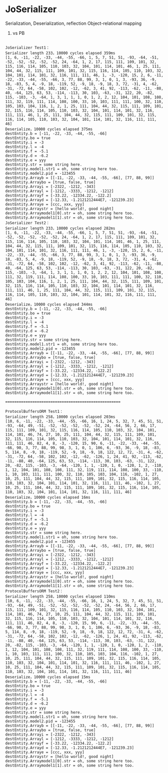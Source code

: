 JoSerializer
============

Serialization, Deserialization, reflection Object-relational mapping

1) vs PB
<pre>
<code>
JoSerializer Test1：
Serializer length 233，10000 cycles elapsed 359ms
[1, 6, -11, -22, -33, -44, -55, -66, 1, 5, 7, 51, 51, -93, -64, -51, -52, -52, -52, -52, -52, 24, -64, 1, 2, 17, 115, 111, 109, 101, 32, 115, 116, 114, 105, 110, 103, 32, 104, 101, 114, 101, 46, 1, 25, 111, 104, 44, 32, 115, 111, 109, 101, 32, 115, 116, 114, 105, 110, 103, 32, 104, 101, 114, 101, 32, 116, 111, 111, 46, 1, -3, -120, 15, 2, 6, -11, -22, -33, -44, -55, -66, 3, 77, 88, 99, 3, 1, 0, 1, 3, -93, 36, -9, 18, -83, 5, 4, -9, 18, -119, 52, -9, 18, -9, 18, 3, 72, -31, 4, -62, -31, -72, 64, -58, 102, 102, -12, -62, 3, 41, 92, -113, -62, -11, -88, 40, -64, 125, 63, 53, -114, -113, 30, 103, -63, -31, 122, 20, -82, 115, -103, -3, -64, 1, 3, 1, 1, 1, 0, 1, 2, 2, 12, 104, 101, 108, 108, 111, 32, 119, 111, 114, 108, 100, 33, 10, 103, 111, 111, 100, 32, 110, 105, 103, 104, 116, 1, 2, 1, 25, 111, 104, 44, 32, 115, 111, 109, 101, 32, 115, 116, 114, 105, 110, 103, 32, 104, 101, 114, 101, 32, 116, 111, 111, 46, 1, 25, 111, 104, 44, 32, 115, 111, 109, 101, 32, 115, 116, 114, 105, 110, 103, 32, 104, 101, 114, 101, 32, 116, 111, 111, 46]
Deserialize，10000 cycles elapsed 375ms
destEntity.b = [-11, -22, -33, -44, -55, -66]
destEntity.bo = true
destEntity.i = -3
destEntity.l = -4
destEntity.f = -5.1
destEntity.d = -6.2
destEntity.e = yyy
destEntity.str = some string here.
destEntity.model1.str1 = oh, some string here too.
destEntity.model2.pid = -123455
destEntity.Arrayb = [[-11, -22, -33, -44, -55, -66], [77, 88, 99]]
destEntity.Arraybo = [true, false, true]
destEntity.Arrayi = [-2322, -1212, -343]
destEntity.Arrayl = [-1212, -3333, -1212, -1212]
destEntity.Arrayf = [-33.22, -12334.22, -122.2]
destEntity.Arrayd = [-12.33, -1.2121212444E7, -121239.23]
destEntity.Arraye = [ccc, xxx, yyy]
destEntity.Arraystr = [hello world!, good night]
destEntity.Arraymodel1[0].str = oh, some string here too.
destEntity.Arraymodel1[1].str = oh, some string here too.
JoSerializer Test2：
Serializer length 233，10000 cycles elapsed 282ms
[1, 6, -11, -22, -33, -44, -55, -66, 1, 5, 7, 51, 51, -93, -64, -51, -52, -52, -52, -52, -52, 24, -64, 1, 2, 17, 115, 111, 109, 101, 32, 115, 116, 114, 105, 110, 103, 32, 104, 101, 114, 101, 46, 1, 25, 111, 104, 44, 32, 115, 111, 109, 101, 32, 115, 116, 114, 105, 110, 103, 32, 104, 101, 114, 101, 32, 116, 111, 111, 46, 1, -3, -120, 15, 2, 6, -11, -22, -33, -44, -55, -66, 3, 77, 88, 99, 3, 1, 0, 1, 3, -93, 36, -9, 18, -83, 5, 4, -9, 18, -119, 52, -9, 18, -9, 18, 3, 72, -31, 4, -62, -31, -72, 64, -58, 102, 102, -12, -62, 3, 41, 92, -113, -62, -11, -88, 40, -64, 125, 63, 53, -114, -113, 30, 103, -63, -31, 122, 20, -82, 115, -103, -3, -64, 1, 3, 1, 1, 1, 0, 1, 2, 2, 12, 104, 101, 108, 108, 111, 32, 119, 111, 114, 108, 100, 33, 10, 103, 111, 111, 100, 32, 110, 105, 103, 104, 116, 1, 2, 1, 25, 111, 104, 44, 32, 115, 111, 109, 101, 32, 115, 116, 114, 105, 110, 103, 32, 104, 101, 114, 101, 32, 116, 111, 111, 46, 1, 25, 111, 104, 44, 32, 115, 111, 109, 101, 32, 115, 116, 114, 105, 110, 103, 32, 104, 101, 114, 101, 32, 116, 111, 111, 46]
Deserialize，10000 cycles elapsed 344ms
destEntity.b = [-11, -22, -33, -44, -55, -66]
destEntity.bo = true
destEntity.i = -3
destEntity.l = -4
destEntity.f = -5.1
destEntity.d = -6.2
destEntity.e = yyy
destEntity.str = some string here.
destEntity.model1.str1 = oh, some string here too.
destEntity.model2.pid = -123455
destEntity.Arrayb = [[-11, -22, -33, -44, -55, -66], [77, 88, 99]]
destEntity.Arraybo = [true, false, true]
destEntity.Arrayi = [-2322, -1212, -343]
destEntity.Arrayl = [-1212, -3333, -1212, -1212]
destEntity.Arrayf = [-33.22, -12334.22, -122.2]
destEntity.Arrayd = [-12.33, -1.2121212444E7, -121239.23]
destEntity.Arraye = [ccc, xxx, yyy]
destEntity.Arraystr = [hello world!, good night]
destEntity.Arraymodel1[0].str = oh, some string here too.
destEntity.Arraymodel1[1].str = oh, some string here too.

===================================================

ProtocolBuffersORM Test1：
Serializer length 258，10000 cycles elapsed 203ms
[10, 6, -11, -22, -33, -44, -55, -66, 16, 1, 24, 5, 32, 7, 45, 51, 51, -93, -64, 49, -51, -52, -52, -52, -52, -52, 24, -64, 56, 2, 66, 17, 115, 111, 109, 101, 32, 115, 116, 114, 105, 110, 103, 32, 104, 101, 114, 101, 46, 74, 27, 10, 25, 111, 104, 44, 32, 115, 111, 109, 101, 32, 115, 116, 114, 105, 110, 103, 32, 104, 101, 114, 101, 32, 116, 111, 111, 46, 82, 4, 8, -3, -120, 15, 90, 6, -11, -22, -33, -44, -55, -66, 90, 3, 77, 88, 99, 98, 3, 1, 0, 1, 106, 6, -93, 36, -9, 18, -83, 5, 114, 8, -9, 18, -119, 52, -9, 18, -9, 18, 122, 12, 72, -31, 4, -62, -31, -72, 64, -58, 102, 102, -12, -62, -126, 1, 24, 41, 92, -113, -62, -11, -88, 40, -64, 125, 63, 53, -114, -113, 30, 103, -63, -31, 122, 20, -82, 115, -103, -3, -64, -120, 1, 1, -120, 1, 0, -120, 1, 2, -110, 1, 12, 104, 101, 108, 108, 111, 32, 119, 111, 114, 108, 100, 33, -110, 1, 10, 103, 111, 111, 100, 32, 110, 105, 103, 104, 116, -102, 1, 27, 10, 25, 111, 104, 44, 32, 115, 111, 109, 101, 32, 115, 116, 114, 105, 110, 103, 32, 104, 101, 114, 101, 32, 116, 111, 111, 46, -102, 1, 27, 10, 25, 111, 104, 44, 32, 115, 111, 109, 101, 32, 115, 116, 114, 105, 110, 103, 32, 104, 101, 114, 101, 32, 116, 111, 111, 46]
Deserialize，10000 cycles elapsed 16ms
destEntity.b = [-11, -22, -33, -44, -55, -66]
destEntity.bo = true
destEntity.i = -3
destEntity.l = -4
destEntity.f = -5.1
destEntity.d = -6.2
destEntity.e = yyy
destEntity.str = some string here.
destEntity.model1.str1 = oh, some string here too.
destEntity.model2.pid = -123455
destEntity.Arrayb = [[-11, -22, -33, -44, -55, -66], [77, 88, 99]]
destEntity.Arraybo = [true, false, true]
destEntity.Arrayi = [-2322, -1212, -343]
destEntity.Arrayl = [-1212, -3333, -1212, -1212]
destEntity.Arrayf = [-33.22, -12334.22, -122.2]
destEntity.Arrayd = [-12.33, -1.2121212444E7, -121239.23]
destEntity.Arraye = [ccc, xxx, yyy]
destEntity.Arraystr = [hello world!, good night]
destEntity.Arraymodel1[0].str = oh, some string here too.
destEntity.Arraymodel1[1].str = oh, some string here too.
ProtocolBuffersORM Test2：
Serializer length 258，10000 cycles elapsed 110ms
[10, 6, -11, -22, -33, -44, -55, -66, 16, 1, 24, 5, 32, 7, 45, 51, 51, -93, -64, 49, -51, -52, -52, -52, -52, -52, 24, -64, 56, 2, 66, 17, 115, 111, 109, 101, 32, 115, 116, 114, 105, 110, 103, 32, 104, 101, 114, 101, 46, 74, 27, 10, 25, 111, 104, 44, 32, 115, 111, 109, 101, 32, 115, 116, 114, 105, 110, 103, 32, 104, 101, 114, 101, 32, 116, 111, 111, 46, 82, 4, 8, -3, -120, 15, 90, 6, -11, -22, -33, -44, -55, -66, 90, 3, 77, 88, 99, 98, 3, 1, 0, 1, 106, 6, -93, 36, -9, 18, -83, 5, 114, 8, -9, 18, -119, 52, -9, 18, -9, 18, 122, 12, 72, -31, 4, -62, -31, -72, 64, -58, 102, 102, -12, -62, -126, 1, 24, 41, 92, -113, -62, -11, -88, 40, -64, 125, 63, 53, -114, -113, 30, 103, -63, -31, 122, 20, -82, 115, -103, -3, -64, -120, 1, 1, -120, 1, 0, -120, 1, 2, -110, 1, 12, 104, 101, 108, 108, 111, 32, 119, 111, 114, 108, 100, 33, -110, 1, 10, 103, 111, 111, 100, 32, 110, 105, 103, 104, 116, -102, 1, 27, 10, 25, 111, 104, 44, 32, 115, 111, 109, 101, 32, 115, 116, 114, 105, 110, 103, 32, 104, 101, 114, 101, 32, 116, 111, 111, 46, -102, 1, 27, 10, 25, 111, 104, 44, 32, 115, 111, 109, 101, 32, 115, 116, 114, 105, 110, 103, 32, 104, 101, 114, 101, 32, 116, 111, 111, 46]
Deserialize，10000 cycles elapsed 15ms
destEntity.b = [-11, -22, -33, -44, -55, -66]
destEntity.bo = true
destEntity.i = -3
destEntity.l = -4
destEntity.f = -5.1
destEntity.d = -6.2
destEntity.e = yyy
destEntity.str = some string here.
destEntity.model1.str1 = oh, some string here too.
destEntity.model2.pid = -123455
destEntity.Arrayb = [[-11, -22, -33, -44, -55, -66], [77, 88, 99]]
destEntity.Arraybo = [true, false, true]
destEntity.Arrayi = [-2322, -1212, -343]
destEntity.Arrayl = [-1212, -3333, -1212, -1212]
destEntity.Arrayf = [-33.22, -12334.22, -122.2]
destEntity.Arrayd = [-12.33, -1.2121212444E7, -121239.23]
destEntity.Arraye = [ccc, xxx, yyy]
destEntity.Arraystr = [hello world!, good night]
destEntity.Arraymodel1[0].str = oh, some string here too.
destEntity.Arraymodel1[1].str = oh, some string here too.

</code>
</pre>
